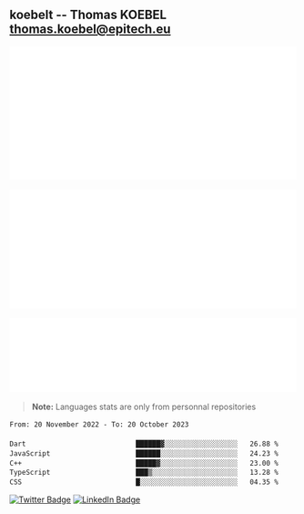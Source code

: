 ## koebelt -- Thomas KOEBEL <thomas.koebel@epitech.eu>

<!-- On github since 2018-->


![Metrics](/metrics.classic.svg)



<!--![Metrics](/metrics.plugin.introduction.repository.svg)-->
![Metrics](/metrics.plugin.isocalendar.svg)



![Metrics](/metrics.plugin.languages.svg)

> **Note:** Languages stats are only from personnal repositories

<!--START_SECTION:waka-->

```txt
From: 20 November 2022 - To: 20 October 2023

Dart                           ██████▓░░░░░░░░░░░░░░░░░░   26.88 %
JavaScript                     ██████░░░░░░░░░░░░░░░░░░░   24.23 %
C++                            █████▓░░░░░░░░░░░░░░░░░░░   23.00 %
TypeScript                     ███▒░░░░░░░░░░░░░░░░░░░░░   13.28 %
CSS                            █░░░░░░░░░░░░░░░░░░░░░░░░   04.35 %
```

<!--END_SECTION:waka-->

[![Twitter Badge](https://img.shields.io/badge/Twitter-Profile-informational?style=flat&logo=twitter&logoColor=white&color=1CA2F1)](https://twitter.com/jesuis_roux)
[![LinkedIn Badge](https://img.shields.io/badge/LinkedIn-Profile-informational?style=flat&logo=linkedin&logoColor=white&color=0D76A8)](https://www.linkedin.com/in/koebelt/)
